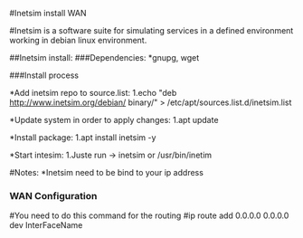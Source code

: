 #Inetsim install WAN

#Inetsim is a software suite for simulating services in a defined environment working in debian linux environment.

##Inetsim install:
###Dependencies:
*gnupg, wget

###Install process

*Add inetsim repo to source.list:
1.echo "deb http://www.inetsim.org/debian/ binary/" > /etc/apt/sources.list.d/inetsim.list

*Update system in order to apply changes:
1.apt update

*Install package:
1.apt install inetsim -y

*Start intesim:
1.Juste run -> inetsim or /usr/bin/inetim

#Notes:
*Inetsim need to be bind to your ip address

### WAN Configuration
#You need to do this command  for the routing
#ip route add 0.0.0.0 0.0.0.0 dev InterFaceName